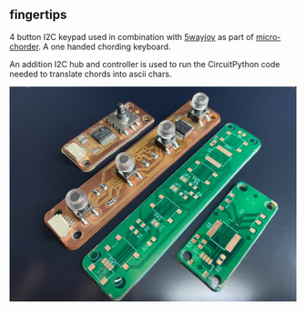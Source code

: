 
fingertips
---

4 button I2C keypad used in combination with [5wayjoy](https://github.com/mikeysklar/5wayjoy) as part of [micro-chorder](https://github.com/mikeysklar/micro-chorder). A one handed chording keyboard.

An addition I2C hub and controller is used to run the CircuitPython code needed to translate chords into ascii chars.

![Screenshot](pics/soldered-mask.jpeg)
